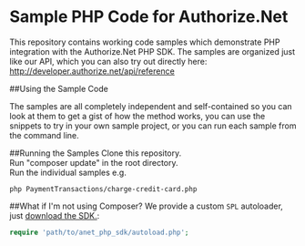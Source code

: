 # Sample PHP Code for Authorize.Net

This repository contains working code samples which demonstrate PHP integration with the Authorize.Net PHP SDK.
The samples are organized just like our API, which you can also try out directly here: http://developer.authorize.net/api/reference


##Using the Sample Code

The samples are all completely independent and self-contained so you can look at them to get a gist of how the method works, you can use the snippets to try in your own sample project, or you can run each sample from the command line.

##Running the Samples
Clone this repository.  
Run "composer update" in the root directory.  
Run the individual samples e.g.   
````
php PaymentTransactions/charge-credit-card.php
````

##What if I'm not using Composer?
We provide a custom `SPL` autoloader, just [download the SDK.](https://github.com/AuthorizeNet/sdk-php/releases):

```php
require 'path/to/anet_php_sdk/autoload.php';
```

